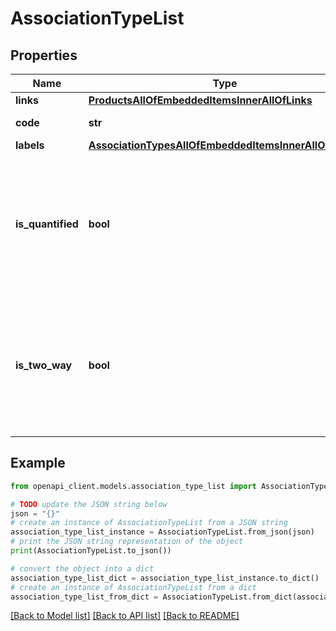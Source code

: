 # AssociationTypeList


## Properties

Name | Type | Description | Notes
------------ | ------------- | ------------- | -------------
**links** | [**ProductsAllOfEmbeddedItemsInnerAllOfLinks**](ProductsAllOfEmbeddedItemsInnerAllOfLinks.md) |  | [optional] 
**code** | **str** | Association type code | 
**labels** | [**AssociationTypesAllOfEmbeddedItemsInnerAllOfLabels**](AssociationTypesAllOfEmbeddedItemsInnerAllOfLabels.md) |  | [optional] 
**is_quantified** | **bool** | When true, the association is a quantified association (Only available in the PIM Serenity version.) | [optional] [default to False]
**is_two_way** | **bool** | When true, the association is a two-way association (Only available in the PIM Serenity version.) | [optional] [default to False]

## Example

```python
from openapi_client.models.association_type_list import AssociationTypeList

# TODO update the JSON string below
json = "{}"
# create an instance of AssociationTypeList from a JSON string
association_type_list_instance = AssociationTypeList.from_json(json)
# print the JSON string representation of the object
print(AssociationTypeList.to_json())

# convert the object into a dict
association_type_list_dict = association_type_list_instance.to_dict()
# create an instance of AssociationTypeList from a dict
association_type_list_from_dict = AssociationTypeList.from_dict(association_type_list_dict)
```
[[Back to Model list]](../README.md#documentation-for-models) [[Back to API list]](../README.md#documentation-for-api-endpoints) [[Back to README]](../README.md)


